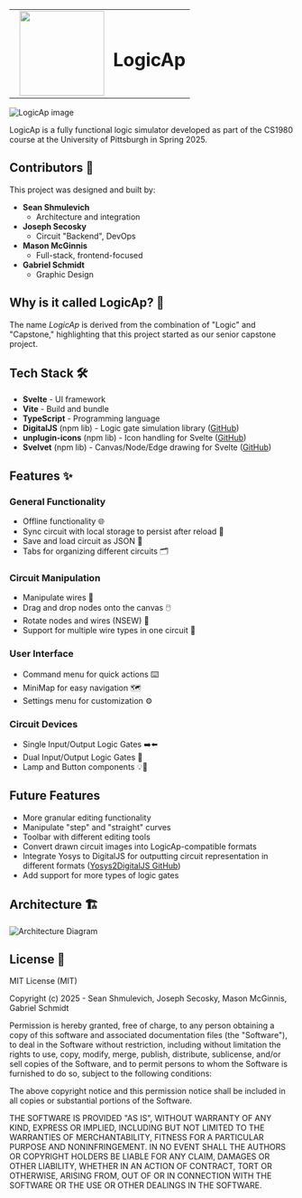<table style="width: 100%; border: unset !important;">
  <tr>
    <td style="text-align: left;">
      <img src="https://jmsjoseph.github.io/LogiCap/logicap.webp" style="width: 150px; margin-left: 10px;">
    </td>
    <td style="text-align: left;">
      <h1 style="text-decoration: none !important;">LogicAp</h1>
    </td>
  </tr>
</table>

![LogicAp image](https://jmsjoseph.github.io/LogiCap/metaImage.png)

LogicAp is a fully functional logic simulator developed as part of the CS1980 course at the University of Pittsburgh in Spring 2025.

## Contributors 🤝

This project was designed and built by:

- **Sean Shmulevich**  
  - Architecture and integration
- **Joseph Secosky**  
  - Circuit "Backend", DevOps
- **Mason McGinnis**  
  - Full-stack, frontend-focused
- **Gabriel Schmidt**  
  - Graphic Design

## Why is it called LogicAp? 🤔
The name *LogicAp* is derived from the combination of "Logic" and "Capstone," highlighting that this project started as our senior capstone project.

## Tech Stack 🛠️

- **Svelte** - UI framework
- **Vite** - Build and bundle
- **TypeScript** - Programming language
- **DigitalJS** (npm lib) - Logic gate simulation library ([GitHub](https://github.com/tilk/digitaljs))
- **unplugin-icons** (npm lib) - Icon handling for Svelte ([GitHub](https://github.com/unplugin/unplugin-icons))
- **Svelvet** (npm lib) - Canvas/Node/Edge drawing for Svelte ([GitHub](https://github.com/open-source-labs/Svelvet))

## Features ✨

### General Functionality
- Offline functionality 🌐
- Sync circuit with local storage to persist after reload 💾
- Save and load circuit as JSON 📂
- Tabs for organizing different circuits 🗂️

### Circuit Manipulation
- Manipulate wires 🔌
- Drag and drop nodes onto the canvas 🖱️
- Rotate nodes and wires (NSEW) 🔄
- Support for multiple wire types in one circuit 🔗

### User Interface
- Command menu for quick actions ⌨️
- MiniMap for easy navigation 🗺️
- Settings menu for customization ⚙️

### Circuit Devices
- Single Input/Output Logic Gates ➡️⬅️
- Dual Input/Output Logic Gates 🔀
- Lamp and Button components 💡🔘

## Future Features

- More granular editing functionality
- Manipulate "step" and "straight" curves
- Toolbar with different editing tools
- Convert drawn circuit images into LogicAp-compatible formats
- Integrate Yosys to DigitalJS for outputting circuit representation in different formats ([Yosys2DigitalJS GitHub](https://github.com/tilk/yosys2digitaljs))
- Add support for more types of logic gates

## Architecture 🏗️

![Architecture Diagram](./images/architecture.png)

## License 📄

MIT License (MIT)

Copyright (c) 2025 - Sean Shmulevich, Joseph Secosky, Mason McGinnis, Gabriel Schmidt

Permission is hereby granted, free of charge, to any person obtaining a copy
of this software and associated documentation files (the "Software"), to deal
in the Software without restriction, including without limitation the rights
to use, copy, modify, merge, publish, distribute, sublicense, and/or sell
copies of the Software, and to permit persons to whom the Software is furnished to do so, subject to the following conditions:

The above copyright notice and this permission notice shall be included in all copies or substantial portions of the Software.

THE SOFTWARE IS PROVIDED "AS IS", WITHOUT WARRANTY OF ANY KIND, EXPRESS OR
IMPLIED, INCLUDING BUT NOT LIMITED TO THE WARRANTIES OF MERCHANTABILITY,
FITNESS FOR A PARTICULAR PURPOSE AND NONINFRINGEMENT. IN NO EVENT SHALL THE
AUTHORS OR COPYRIGHT HOLDERS BE LIABLE FOR ANY CLAIM, DAMAGES OR OTHER
LIABILITY, WHETHER IN AN ACTION OF CONTRACT, TORT OR OTHERWISE, ARISING FROM,
OUT OF OR IN CONNECTION WITH THE SOFTWARE OR THE USE OR OTHER DEALINGS IN
THE SOFTWARE.
